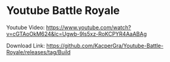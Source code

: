 # Youtube Battle Royale

Youtube Video: https://www.youtube.com/watch?v=cGTAoOkM624&lc=Ugwb-9ls5xz-RoKCPYR4AaABAg

Download Link: https://github.com/KacperGra/Youtube-Battle-Royale/releases/tag/Build

